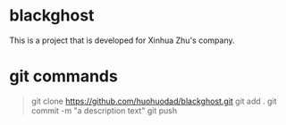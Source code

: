 # blackghost
This is a project that is developed for Xinhua Zhu's company.
# git commands
> git clone https://github.com/huohuodad/blackghost.git
> git add .
> git commit -m "a description text"
> git push
